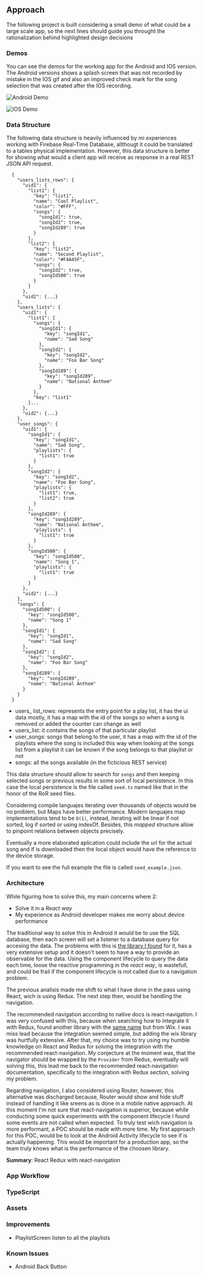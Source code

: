 ## Approach

The following project is built considering a small demo of what could be a large scale app, so the next lines should guide you throught the rationalization behind highlighted design decisions

### Demos
You can see the demos for the working app for the Android and IOS version. The Android versions shows a splash screen that was not recorded by mistake in the IOS gif and also an improved check mark for the song selection that was created after the IOS recording.

![Android Demo](https://github.com/cutiko/EverPlay/blob/master/Everplay%20v1dot2%20android.gif?raw=true)

![IOS Demo](https://github.com/cutiko/EverPlay/blob/master/Everplay%20v1%20ios.gif?raw=true)

### Data Structure
The following data structure is heavily influenced by mi experiences working with Firebase Real-Time Database, allthougt it could be translated to a tables physical implementation. However, this data structure is better for showing what would a client app will receive as response in a real REST JSON API request.


```
  {
    "users_lists_rows": {
      "uid1": {
        "list1": {
          "key": "list1",
          "name": "Cool Playlist",
          "color": "#FFF",
          "songs": {
            "songId1": true,
            "songId2": true,
            "songId289": true
          }
        },
        "list2": {
          "key": "list2",
          "name": "Second Playlist",
          "color": "#F4A45F",
          "songs": {
            "songId2": true,
            "songId500": true
          }
        }
      },
      "uid2": {...}
    },
    "users_lists": {
      "uid1": {
        "list1": {
          "songs": {
            "songId1": {
              "key": "songId1",
              "name": "Sad Song"
            },
            "songId2": {
              "key": "songId2",
              "name": "Foo Bar Song"
            },
            "songId289": {
              "key": "songId289",
              "name": "National Anthem"
            }
          },
          "key": "list1"
        }...
      },
      "uid2": {...}
    },
    "user_songs": {
      "uid1": {
        "songId1": {
          "key": "songId1",
          "name": "Sad Song",
          "playlists": {
            "list1": true
          }
        },
        "songId2": {
          "key": "songId2",
          "name": "Foo Bar Song",
          "playlists": {
            "list1": true,
            "list2": true
          }
        },
        "songId289": {
          "key": "songId289",
          "name": "National Anthem",
          "playlists": {
            "list1": true
          }
        },
        "songId500": {
          "key": "songId500",
          "name": "Song 1",
          "playlists": {
            "list1": true
          }
        }
      },
      "uid2": {...}
    },
    "songs": {
      "songId500": {
        "key": "songId500",
        "name": "Song 1"
      },
      "songId1": {
        "key": "songId1",
        "name": "Sad Song"
      },
      "songId2": {
        "key": "songId2",
        "name": "Foo Bar Song"
      },
      "songId289": {
        "key": "songId289",
        "name": "National Anthem"
      }
    }
  }
```

 - users_ list_rows: represents the entry point for a play list, it has the ui data mostly, it has a map with the id of the songs so when a song is removed or added the counter can change as well
 - users_list: it contains the songs of that particular playlist
 - user_songs: songs that belong to the user, it has a map with the id of the playlists where the song is included this way when looking at the songs list from a playlist it can be known if the song belongs to that playlist or not
 - songs: all the songs available (in the ficticious REST service)

This data structure should allow to search for `songs` and then keeping selected songs or previous results in some sort of local persistence. In this case the local persistence is the file called `seed.ts` named like that in the honor of the RoR seed files.

Considering compile languajes iterating over thousands of objects would be no problem, but Maps have better performance. Modern languajes map implementations tend to be `O(1)`, instead, iterating will be linear if not sorted, log if sorted or using indexOf. Besides, this *mapped* structure allow to pinpoint relations between objects precisely.

Eventually a more elaborated aplication could include the url for the actual song and if is downloaded then the local object would have the reference to the device storage.

If you want to see the full example the file is called `seed_example.json`.


### Architecture
While figuring how to solve this, my main concerns where 2:

 - Solve it in a *React way*
 - My experience as Android developer makes me worry about device performance

The traditional way to solve this in Android it would be to use the SQL database, then each screen will set a listener to a database query for accesing the data. The problems with this is [the library I found](https://github.com/andpor/react-native-sqlite-storage) for it, has a very extensive setup and it doesn't seem to have a way to provide an observable for the data. Using the component lifecycle to query the data each time, loose the reactive programming in the *react way*, is wastefull, and could be frail if the component lifecycle is not called due to a navigation problem.

The previous analisis made me shift to what I have done in the pass using React, wich is using Redux. The next step then, would be handling the navigation.

The recommended navigation according to native docs is react-navigation. I was very confused with this, because when searching how to integrate it with Redux, found another library with the [same name](https://github.com/wix/react-native-navigation) but from Wix. I was miss lead because the integration seemed simple, but adding the wix library was hurtfully extensive. After that, my choice was to try using my humble knowledge on React and Redux for solving the integration with the recommended react-navigation. My conjecture at the moment was, that the navigator should be wrapped by the `Provider` from Redux, eventually will solving this, this lead me back to the recommended react-navigation documentation, specifically to the integration with Redux section, solving my problem.

Regarding navigation, I also considered using Router, however, this alternative was discharged because, Router would show and hide stuff instead of handling it like sreens as is done in a mobile native approach. At this moment I'm not sure that react-navigation is superior, because while conducting some quick experiments with the component lifecycle I found some events are not called when expected. To truly test wich navigation is more performant, a POC should be made with more time. My first approach for this POC, would be to look at the Android Activity lifecycle to see if is actually happening. This would be important for a production app, so the team truly knows what is the performance of the choosen library.

**Summary**: React Redux with react-navigation


### App Workflow

### TypeScript

### Assets

### Improvements

 - PlaylistScreen listen to all the playlists

### Known Issues

 - Android Back Button